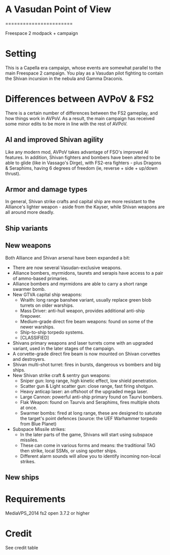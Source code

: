 A Vasudan Point of View
=======================
=======================

Freespace 2 modpack + campaign

Setting
=======
This is a Capella era campaign, whose events are somewhat parallel to the main Freespace 2 campaign.
You play as a Vasudan pilot fighting to contain the Shivan incursion in the nebula and Gamma Draconis.


Differences between AVPoV & FS2
===============================
There is a certain number of differences between the FS2 gameplay, and how things work in AVPoV.
As a result, the main campaign has received some minor edits to be more in line with the rest of AVPoV.

AI and improved Shivan agility
------------------------------
Like any modern mod, AVPoV takes advantage of FSO's improved AI features. In addition, Shivan fighters and
bombers have been altered to be able to glide (like in Vassago's Dirge), with FS2-era fighters - plus Dragons
& Seraphims, having 6 degrees of freedom (ie, reverse + side + up/down thrust).


Armor and damage types
----------------------
In general, Shivan strike crafts and capital ship are more resistant to the Alliance's lighter weapon -
aside from the Kayser, while Shivan weapons are all around more deadly.

Ship variants
-------------

New weapons
-----------
Both Alliance and Shivan arsenal have been expanded a bit:
  - There are now several Vasudan-exclusive weapons.
  - Alliance bombers, myrmidons, taurets and serapis have access to a pair of ammo-based primaries.
  - Alliance bombers and myrmidons are able to carry a short range swarmer bomb.
  - New GTVA capital ship weapons:
    * Wraith: long range banshee variant, usually replace green blob turrets on older warships.
    * Mass Driver: anti-hull weapon, provides additional anti-ship firepower.
    * Medium-grade direct fire beam weapons: found on some of the newer warships.
    * Ship-to-ship torpedo systems.
    * [CLASSIFIED]
  - Shivans primary weapons and laser turrets come with an upgraded variant, used in the later stages of the campaign.
  - A corvette-grade direct fire beam is now mounted on Shivan corvettes and destroyers.
  - Shivan multi-shot turret: fires in bursts, dangerous vs bombers and big ships.
  - New Shivan strike craft & sentry gun weapons:
    * Sniper gun: long range, high kinetic effect, low shield penetration.
    * Scatter gun & Light scatter gun: close range, fast firing shotgun.
    * Heavy anticap laser: an offshoot of the upgraded mega laser.
    * Large Cannon: powerful anti-ship primary found on Taurvi bombers.
    * Flak Weapon: found on Taurvis and Seraphims, fires multiple shots at once.
    * Swarmer bombs: fired at long range, these are designed to saturate the target's point defences (source: the UEF Warhammer torpedo from Blue Planet)
  - Subspace Missile strikes:
    * In the later parts of the game, Shivans will start using subspace missiles.
    * These can come in various forms and means:  the traditional TAG then strike, local SSMs, or using spotter ships.
    * Different alarm sounds will allow you to identify incoming non-local strikes.

New ships
---------


Requirements
============
MediaVPS_2014
fs2 open 3.7.2 or higher


Credit
======
See credit table
